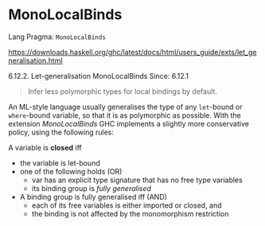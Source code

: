 # MonoLocalBinds

Lang Pragma: `MonoLocalBinds`

https://downloads.haskell.org/ghc/latest/docs/html/users_guide/exts/let_generalisation.html

6.12.2. Let-generalisation
MonoLocalBinds
Since: 6.12.1

> Infer less polymorphic types for local bindings by default.

An ML-style language usually generalises the type of any `let`-bound or `where`-bound variable, so that it is as polymorphic as possible. With the extension *MonoLocalBinds* GHC implements a slightly more conservative policy, using the following rules:

A variable is **closed** iff
- the variable is let-bound
- one of the following holds (OR)
  - var has an explicit type signature that has no free type variables
  - its binding group is *fully generalised*
- A binding group is fully generalised iff (AND)
  - each of its free variables is either imported or closed, and
  - the binding is not affected by the monomorphism restriction
